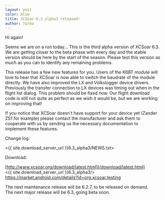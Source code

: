 ```yaml
---
layout: post
color: blue
title: XCSoar 6.3_alpha3 released!
author: Turbo
---
```

Hi again!

Seems we are on a run today... This is the third alpha version of XCSoar 6.3.
We are getting closer to the beta phase with every day and the stable version
should be here by the start of the season. Please test this version as much as
you can to identify any remaining problems.

This release has a few new features for you. Users of the K6BT module will
love to hear that XCSoar is now able to switch the baudrate of the module
directly. We have also improved the LX and Volkslogger device drivers.
Previously the transfer connection to LX devices was timing out when in the
flight list dialog. This problem should be fixed now. Our flight download code
is still not quite as perfect as we wish it would be, but we are working on
improving that!

If you notice that XCSoar doesn't have support for your device yet
(Zander ZS1 for example) please contact the manufacturer and ask them to
cooperate with us by sending us the necessary documentation to implement these
features.

Change log:

 <{{ site.download_server_url }}6.3_alpha3/NEWS.txt>

Download:

 [http://www.xcsoar.org/download/latest.html](/download/latest.html)  
 <{{ site.download_server_url }}6.3_alpha3/>  
 <https://market.android.com/details?id=org.xcsoar.testing>

The next maintenance release will be 6.2.7, to be released on demand.  
The next major release will be 6.3, going beta soon.


